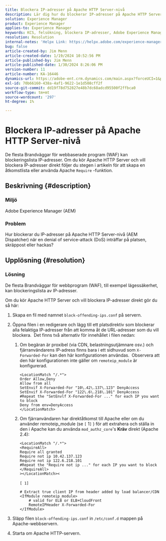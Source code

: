```yaml
---
title: Blockera IP-adresser på Apache HTTP Server-nivå
description: Lär dig hur du blockerar IP-adresser på Apache HTTP Server-nivå.
solution: Experience Manager
product: Experience Manager
applies-to: Experience Manager
keywords: KCS, felsökning, blockera IP-adresser, Adobe Experience Manager, AEM, Apache HTTP Server level, DoS attack, WAF, Web Application Firewall, AEM Dispatcher, Required feature
resolution: Resolution
internal-notes: 'Helpx Link: https://helpx.adobe.com/experience-manager/kb/block-ips-apache-http-server.html#remoteip_module'
bug: false
article-created-by: Jim Menn
article-created-date: 1/19/2024 10:52:56 PM
article-published-by: Jim Menn
article-published-date: 1/30/2024 8:26:06 PM
version-number: 11
article-number: KA-16446
dynamics-url: https://adobe-ent.crm.dynamics.com/main.aspx?forceUCI=1&pagetype=entityrecord&etn=knowledgearticle&id=d68cc17a-1db7-ee11-a569-6045bd006268
exl-id: 70b66160-438a-4af1-9622-1e1d508cff2f
source-git-commit: dd19f78d752827e48b7dc68adcd95500f2ffbca0
workflow-type: tm+mt
source-wordcount: '297'
ht-degree: 1%

---
```


# Blockera IP-adresser på Apache HTTP Server-nivå


De flesta Brandväggar för webbaserade program (WAF) kan blockeringslista IP-adresser. Om du kör Apache HTTP Server och vill blockera IP-adresser direkt följer du stegen i artikeln för att skapa en åtkomstlista eller använda Apache `Require` -funktion.

## Beskrivning {#description}


### Miljö

Adobe Experience Manager (AEM)

### Problem

Hur blockerar du IP-adresser på Apache HTTP Server-nivå (AEM Dispatcher) när en denial of service-attack (DoS) inträffar på platsen, skräppost eller hackas?


## Upplösning {#resolution}


### Lösning

De flesta Brandväggar för webbprogram (WAF), till exempel lägessäkerhet, kan blockeringslista av IP-adresser.

Om du kör Apache HTTP Server och vill blockera IP-adresser direkt gör du så här:

1. Skapa en fil med namnet `block-offending-ips.conf` på servern.
2. Öppna filen i en redigerare och lägg till ett platsdirektiv som blockerar alla felaktiga IP-adresser från att komma åt de URL-adresser som du vill blockera.  Det finns två alternativ för innehållet i filen nedan:

   1. Om begäran är proxibel (via CDN, belastningsutjämnare osv.) och fjärranvändarens IP-adress finns bara i ett sidhuvud som `X-Forwarded-For` kan den här konfigurationen användas.  Observera att den här konfigurationen inte gäller om `remoteip_module` är konfigurerad. 

      ```
      <LocationMatch "/.*">
      Order Allow,Deny
      Allow from all
      SetEnvif X-Forwarded-For "10\.42\.137\.123" DenyAccess
      SetEnvif X-Forwarded-For "122\.6\.218\.101" DenyAccess
      #Repeat the "SetEnvlf X-Forwarded-For ..." for each IP you want to block
      Deny from env=DenyAccess
      </LocationMatch>
      ```


   2. Om fjärranvändaren har direktåtkomst till Apache eller om du använder remoteip_module (se `[` 1`]` ) för att extrahera och ställa in den i Apache kan du använda `mod_authz_core`&#39;s <b>Kräv</b> direkt (Apache 2.4):

      ```
      <LocationMatch "/.*">
      <RequireAll>
      Require all granted
      Require not ip 10.42.137.123
      Require not ip 122.6.218.101
      #Repeat the "Require not ip ..." for each IP you want to block
      </RequireAll>
      ></LocationMatch><
      ```



      `[ 1]`
 <br>

      ```
      # Extract true client IP from header added by load balancer/CDN
      <IfModule remoteip_module>
          # valid for ELB or ELB+CloudFront
          RemoteIPHeader X-Forwarded-For
      </IfModule>
      ```


3. Släpp filen `block-offending-ips.conf` in `/etc/conf.d` mappen på Apache-webbservern.
4. Starta om Apache HTTP-servern.
